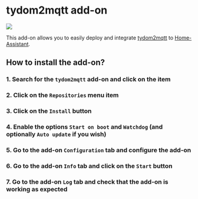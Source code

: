# tydom2mqtt add-on

![](https://github.com/dmorvant56/tydom2mqtt/raw/master/docs/tydom2mqtt_logo_250.png)

This add-on allows you to easily deploy and integrate [tydom2mqtt](https://dmorvant56.github.io/tydom2mqtt/) to [Home-Assistant](https://www.home-assistant.io/).

## How to install the add-on?

### 1. Search for the `tydom2mqtt` add-on and click on the item

### 2. Click on the `Repositories` menu item

### 3. Click on the `Install` button

### 4. Enable the options `Start on boot` and `Watchdog` (and optionally `Auto update` if you wish)

### 5. Go to the add-on `Configuration` tab and configure the add-on

### 6. Go to the add-on `Info` tab and click on the `Start` button

### 7. Go to the add-on `Log` tab and check that the add-on is working as expected
